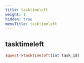 ```yaml
---
title: tasktimeleft
weight: 1
hidden: true
menuTitle: tasktimeleft
---
```

## tasktimeleft
```perl
$quest->tasktimeleft(int task_id)
```